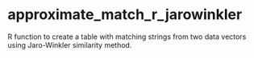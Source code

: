 # approximate_match_r_jarowinkler
R function to create a table with matching strings from two data vectors using Jaro-Winkler similarity method.

